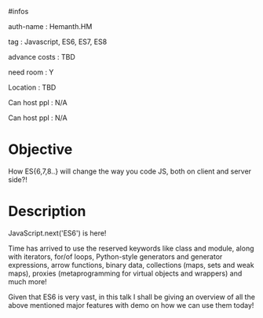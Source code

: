 
#infos

auth-name       : Hemanth.HM

tag             : Javascript, ES6, ES7, ES8

advance costs   : TBD

need room       : Y

Location        : TBD

Can host ppl    : N/A

Can host ppl    : N/A


# Objective

How ES{6,7,8..} will change the way you code JS, both on client and server side?!

# Description

JavaScript.next('ES6') is here!

Time has arrived to use the reserved keywords like class and module, along with iterators, for/of loops, Python-style generators and generator expressions, arrow functions, binary data, collections (maps, sets and weak maps), proxies (metaprogramming for virtual objects and wrappers) and much more!

Given that ES6 is very vast, in this talk I shall be giving an overview of all the above mentioned major features with demo on how we can use them today! 

